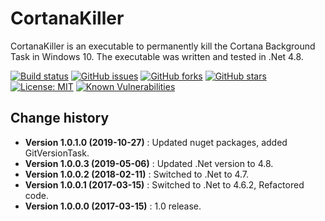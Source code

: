CortanaKiller
====================================

CortanaKiller is an executable to permanently kill the Cortana Background Task in Windows 10.
The executable was written and tested in .Net 4.8.

[![Build status](https://ci.appveyor.com/api/projects/status/1k7itaajt66mxgc7?svg=true)](https://ci.appveyor.com/project/SeppPenner/cortanakiller)
[![GitHub issues](https://img.shields.io/github/issues/SeppPenner/CortanaKiller.svg)](https://github.com/SeppPenner/CortanaKiller/issues)
[![GitHub forks](https://img.shields.io/github/forks/SeppPenner/CortanaKiller.svg)](https://github.com/SeppPenner/CortanaKiller/network)
[![GitHub stars](https://img.shields.io/github/stars/SeppPenner/CortanaKiller.svg)](https://github.com/SeppPenner/CortanaKiller/stargazers)
[![License: MIT](https://img.shields.io/badge/License-MIT-blue.svg)](https://raw.githubusercontent.com/SeppPenner/CortanaKiller/master/License.txt)
[![Known Vulnerabilities](https://snyk.io/test/github/SeppPenner/CortanaKiller/badge.svg)](https://snyk.io/test/github/SeppPenner/CortanaKiller)


Change history
--------------

* **Version 1.0.1.0 (2019-10-27)** : Updated nuget packages, added GitVersionTask.
* **Version 1.0.0.3 (2019-05-06)** : Updated .Net version to 4.8.
* **Version 1.0.0.2 (2018-02-11)** : Switched to .Net to 4.7.
* **Version 1.0.0.1 (2017-03-15)** : Switched to .Net to 4.6.2, Refactored code.
* **Version 1.0.0.0 (2017-03-15)** : 1.0 release.
